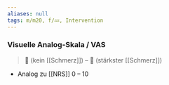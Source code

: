 ```yaml
---
aliases: null
tags: m/m20, f/💤, Intervention
---
```

### Visuelle Analog-Skala / VAS
> 🥰 (kein [[Schmerz]]) – 🤬 (stärkster [[Schmerz]])
- Analog zu [[NRS]] 0 – 10

